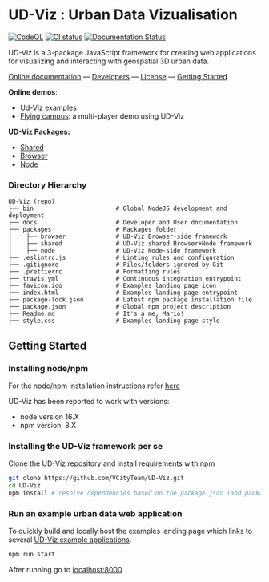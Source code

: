 # UD-Viz : Urban Data Vizualisation

[![CodeQL](https://github.com/VCityTeam/UD-Viz/actions/workflows/codeql-analysis.yml/badge.svg)](https://github.com/VCityTeam/UD-Viz/actions/workflows/codeql-analysis.yml)
[![CI status](https://travis-ci.com/VCityTeam/UD-Viz.svg?branch=master)](https://app.travis-ci.com/github/VCityTeam/UD-Viz)
[![Documentation Status](https://readthedocs.org/projects/ansicolortags/badge/?version=latest)](http://vcityteam.github.io/UD-Viz/html/index.html)

UD-Viz is a 3-package JavaScript framework for creating web applications for visualizing and interacting with geospatial 3D urban data. 

[Online documentation](https://vcityteam.github.io/UD-Viz/html/index.html) &mdash;
[Developers](./docs/static/Devel/Developers.md) &mdash;
[License](./LICENSE.md) &mdash;
[Getting Started](#getting-started)

**Online demos**:

* [Ud-Viz examples](https://ud-viz.vcityliris.data.alpha.grandlyon.com/)
* [Flying campus](https://www.imuvirtuel.fr/): a multi-player demo using UD-Viz

**UD-Viz Packages:**

- [Shared](./packages/shared)
- [Browser](./packages/browser)
- [Node](./packages/node)
 
### Directory Hierarchy

```
UD-Viz (repo)
├── bin                       # Global NodeJS development and deployment
├── docs                      # Developer and User documentation
├── packages                  # Packages folder
|    ├── browser              # UD-Viz Browser-side framework
|    ├── shared               # UD-Viz shared Browser+Node framework
|    ├── node                 # UD-Viz Node-side framework
├── .eslintrc.js              # Linting rules and configuration
├── .gitignore                # Files/folders ignored by Git
├── .prettierrc               # Formatting rules
├── travis.yml                # Continuous integration entrypoint
├── favicon.ico               # Examples landing page icon
├── index.html                # Examples landing page entrypoint
├── package-lock.json         # Latest npm package installation file
├── package.json              # Global npm project description
├── Readme.md                 # It's a me, Mario!
├── style.css                 # Examples landing page style
```

## Getting Started

### Installing node/npm

For the node/npm installation instructions refer [here](https://github.com/VCityTeam/UD-SV/blob/master/Tools/ToolNpm.md)

UD-Viz has been reported to work with versions:

- node version 16.X
- npm version: 8.X

### Installing the UD-Viz framework per se

Clone the UD-Viz repository and install requirements with npm

```bash
git clone https://github.com/VCityTeam/UD-Viz.git
cd UD-Viz
npm install # resolve dependencies based on the package.json (and package-lock.json if it exists)
```

### Run an example urban data web application

To quickly build and locally host the examples landing page which links to several [UD-Viz example applications](./packages/browser/examples/).

```bash
npm run start
```

After running go to [localhost:8000](http://localhost:8000).

